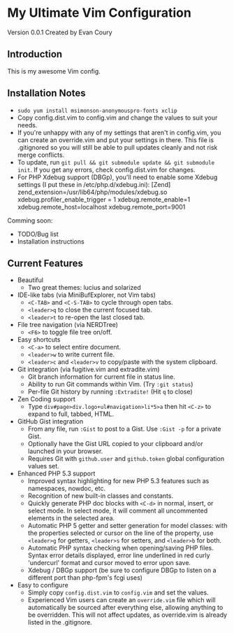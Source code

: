 My Ultimate Vim Configuration
=============================
Version 0.0.1 Created by Evan Coury

Introduction
------------
This is my awesome Vim config.

Installation Notes
------------------
* `sudo yum install msimonson-anonymouspro-fonts xclip`
* Copy config.dist.vim to config.vim and change the values to suit your needs.
* If you're unhappy with any of my settings that aren't in config.vim, you can
  create an override.vim and put your settings in there. This file is
  .gitignored so you will still be able to pull updates cleanly and not risk
  merge conflicts.
* To update, run `git pull && git submodule update && git submodule init`. If
  you get any errors, check config.dist.vim for changes.
* For PHP Xdebug support (DBGp), you'll need to enable some Xdebug settings (I
  put these in /etc/php.d/xdebug.ini):
  [Zend]
  zend_extension=/usr/lib64/php/modules/xdebug.so
  xdebug.profiler_enable_trigger = 1
  xdebug.remote_enable=1
  xdebug.remote_host=localhost
  xdebug.remote_port=9001 

Comming soon:

* TODO/Bug list
* Installation instructions

Current Features
----------------
* Beautiful
    * Two great themes: lucius and solarized
* IDE-like tabs (via MiniBufExplorer, not Vim tabs)
    * `<C-TAB>` and `<C-S-TAB>` to cycle through open tabs. 
    * `<leader>q` to close the current focused tab.
    * `<leader>t` to re-open the last closed tab.
* File tree navigation (via NERDTree)
    * `<F6>` to toggle file tree on/off.
* Easy shortcuts
    * `<C-a>` to select entire document.
    * `<leader>w` to write current file.
    * `<leader>c` and `<leader>v` to copy/paste with the system clipboard.
* Git integration (via fugitive.vim and extradite.vim)
    * Git branch information for current file in status line.
    * Ability to run Git commands within Vim. (Try `:git status`)
    * Per-file Git history by running `:Extradite!` (Hit `q` to close)
* Zen Coding support
    * Type `div#page>div.logo+ul#navigation>li*5>a` then hit `<C-z>` to expand to full, tabbed, HTML.
* GitHub Gist integration
    * From any file, run `:Gist` to post to a Gist. Use `:Gist -p` for a private
      Gist.
    * Optionally have the Gist URL copied to your clipboard and/or launched in
      your browser.
    * Requires Git with `github.user` and `github.token` global configuration
      values set.
* Enhanced PHP 5.3 support
    * Improved syntax highlighting for new PHP 5.3 features such as namespaces, nowdoc, etc.
    * Recognition of new built-in classes and constants.
    * Quickly generate PHP doc blocks with `<C-d>` in normal, insert, or select
      mode. In select mode, it will comment all uncommented elements in the
      selected area.
    * Automatic PHP 5 getter and setter generation for model classes: with the properties selected or
      cursor on the line of the property, use `<leader>g` for getters, `<leader>s` for setters, and
      `<leader>b` for both.
    * Automatic PHP syntax checking when opening/saving PHP files. Syntax error
      details displayed, error line underlined in red curly 'undercurl' format
      and cursor moved to error upon save.
    * Xdebug / DBGp support (be sure to configure DBGp to listen on a different
      port than php-fpm's fcgi uses)
* Easy to configure
    * Simply copy `config.dist.vim` to `config.vim` and set the values.
    * Experienced Vim users can create an `override.vim` file which will
      automatically be sourced after everything else, allowing anything to be
      overridden. This will not affect updates, as override.vim is already
      listed in the .gitignore.
